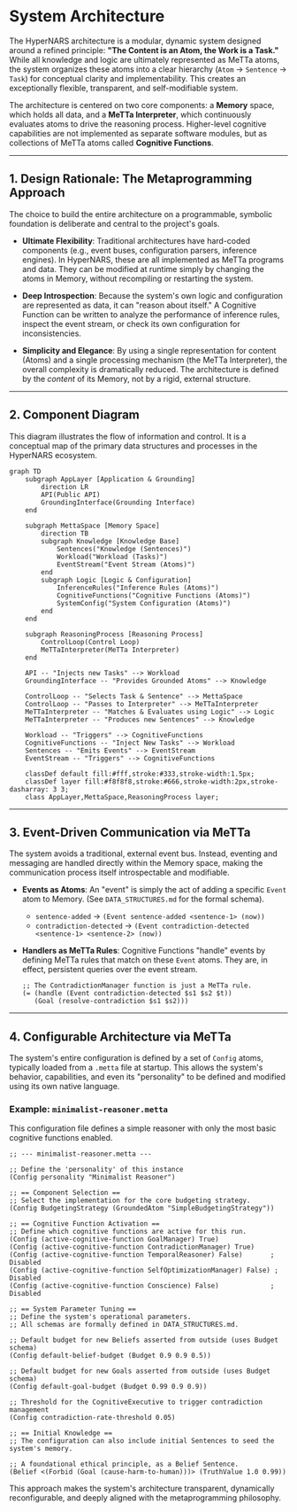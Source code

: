 # System Architecture

The HyperNARS architecture is a modular, dynamic system designed around a refined principle: **"The Content is an Atom, the Work is a Task."** While all knowledge and logic are ultimately represented as MeTTa atoms, the system organizes these atoms into a clear hierarchy (`Atom` -> `Sentence` -> `Task`) for conceptual clarity and implementability. This creates an exceptionally flexible, transparent, and self-modifiable system.

The architecture is centered on two core components: a **Memory** space, which holds all data, and a **MeTTa Interpreter**, which continuously evaluates atoms to drive the reasoning process. Higher-level cognitive capabilities are not implemented as separate software modules, but as collections of MeTTa atoms called **Cognitive Functions**.

---

## 1. Design Rationale: The Metaprogramming Approach

The choice to build the entire architecture on a programmable, symbolic foundation is deliberate and central to the project's goals.

-   **Ultimate Flexibility**: Traditional architectures have hard-coded components (e.g., event buses, configuration parsers, inference engines). In HyperNARS, these are all implemented as MeTTa programs and data. They can be modified at runtime simply by changing the atoms in Memory, without recompiling or restarting the system.

-   **Deep Introspection**: Because the system's own logic and configuration are represented as data, it can "reason about itself." A Cognitive Function can be written to analyze the performance of inference rules, inspect the event stream, or check its own configuration for inconsistencies.

-   **Simplicity and Elegance**: By using a single representation for content (Atoms) and a single processing mechanism (the MeTTa Interpreter), the overall complexity is dramatically reduced. The architecture is defined by the *content* of its Memory, not by a rigid, external structure.

---

## 2. Component Diagram

This diagram illustrates the flow of information and control. It is a conceptual map of the primary data structures and processes in the HyperNARS ecosystem.

```mermaid
graph TD
    subgraph AppLayer [Application & Grounding]
        direction LR
        API(Public API)
        GroundingInterface(Grounding Interface)
    end

    subgraph MettaSpace [Memory Space]
        direction TB
        subgraph Knowledge [Knowledge Base]
            Sentences("Knowledge (Sentences)")
            Workload("Workload (Tasks)")
            EventStream("Event Stream (Atoms)")
        end
        subgraph Logic [Logic & Configuration]
            InferenceRules("Inference Rules (Atoms)")
            CognitiveFunctions("Cognitive Functions (Atoms)")
            SystemConfig("System Configuration (Atoms)")
        end
    end

    subgraph ReasoningProcess [Reasoning Process]
        ControlLoop(Control Loop)
        MeTTaInterpreter(MeTTa Interpreter)
    end

    API -- "Injects new Tasks" --> Workload
    GroundingInterface -- "Provides Grounded Atoms" --> Knowledge

    ControlLoop -- "Selects Task & Sentence" --> MettaSpace
    ControlLoop -- "Passes to Interpreter" --> MeTTaInterpreter
    MeTTaInterpreter -- "Matches & Evaluates using Logic" --> Logic
    MeTTaInterpreter -- "Produces new Sentences" --> Knowledge

    Workload -- "Triggers" --> CognitiveFunctions
    CognitiveFunctions -- "Inject New Tasks" --> Workload
    Sentences -- "Emits Events" --> EventStream
    EventStream -- "Triggers" --> CognitiveFunctions

    classDef default fill:#fff,stroke:#333,stroke-width:1.5px;
    classDef layer fill:#f8f8f8,stroke:#666,stroke-width:2px,stroke-dasharray: 3 3;
    class AppLayer,MettaSpace,ReasoningProcess layer;
```

---

## 3. Event-Driven Communication via MeTTa

The system avoids a traditional, external event bus. Instead, eventing and messaging are handled directly within the Memory space, making the communication process itself introspectable and modifiable.

-   **Events as Atoms**: An "event" is simply the act of adding a specific `Event` atom to Memory. (See `DATA_STRUCTURES.md` for the formal schema).
    -   `sentence-added` -> `(Event sentence-added <sentence-1> (now))`
    -   `contradiction-detected` -> `(Event contradiction-detected <sentence-1> <sentence-2> (now))`

-   **Handlers as MeTTa Rules**: Cognitive Functions "handle" events by defining MeTTa rules that match on these `Event` atoms. They are, in effect, persistent queries over the event stream.
    ```metta
    ;; The ContradictionManager function is just a MeTTa rule.
    (= (handle (Event contradiction-detected $s1 $s2 $t))
       (Goal (resolve-contradiction $s1 $s2)))
    ```

---

## 4. Configurable Architecture via MeTTa

The system's entire configuration is defined by a set of `Config` atoms, typically loaded from a `.metta` file at startup. This allows the system's behavior, capabilities, and even its "personality" to be defined and modified using its own native language.

### Example: `minimalist-reasoner.metta`

This configuration file defines a simple reasoner with only the most basic cognitive functions enabled.

```metta
;; --- minimalist-reasoner.metta ---

;; Define the 'personality' of this instance
(Config personality "Minimalist Reasoner")

;; == Component Selection ==
;; Select the implementation for the core budgeting strategy.
(Config BudgetingStrategy (GroundedAtom "SimpleBudgetingStrategy"))

;; == Cognitive Function Activation ==
;; Define which cognitive functions are active for this run.
(Config (active-cognitive-function GoalManager) True)
(Config (active-cognitive-function ContradictionManager) True)
(Config (active-cognitive-function TemporalReasoner) False)       ; Disabled
(Config (active-cognitive-function SelfOptimizationManager) False) ; Disabled
(Config (active-cognitive-function Conscience) False)             ; Disabled

;; == System Parameter Tuning ==
;; Define the system's operational parameters.
;; All schemas are formally defined in DATA_STRUCTURES.md.

;; Default budget for new Beliefs asserted from outside (uses Budget schema)
(Config default-belief-budget (Budget 0.9 0.9 0.5))

;; Default budget for new Goals asserted from outside (uses Budget schema)
(Config default-goal-budget (Budget 0.99 0.9 0.9))

;; Threshold for the CognitiveExecutive to trigger contradiction management
(Config contradiction-rate-threshold 0.05)

;; == Initial Knowledge ==
;; The configuration can also include initial Sentences to seed the system's memory.

;; A foundational ethical principle, as a Belief Sentence.
(Belief <(Forbid (Goal (cause-harm-to-human)))> (TruthValue 1.0 0.99))
```
This approach makes the system's architecture transparent, dynamically reconfigurable, and deeply aligned with the metaprogramming philosophy.
